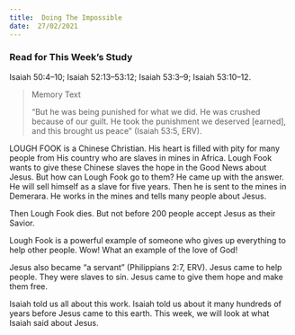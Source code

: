 ```yaml
---
title:  Doing The Impossible
date:  27/02/2021
---
```


### Read for This Week’s Study
Isaiah 50:4–10; Isaiah 52:13–53:12; Isaiah 53:3–9; Isaiah 53:10–12.

> <p>Memory Text</p>
> “But he was being punished for what we did. He was crushed because of our guilt. He took the punishment we deserved [earned], and this brought us peace” (Isaiah 53:5, ERV).

LOUGH FOOK is a Chinese Christian. His heart is filled with pity for many people from His country who are slaves in mines in Africa. Lough Fook wants to give these Chinese slaves the hope in the Good News about Jesus. But how can Lough Fook go to them? He came up with the answer. He will sell himself as a slave for five years. Then he is sent to the mines in Demerara. He works in the mines and tells many people about Jesus.

Then Lough Fook dies. But not before 200 people accept Jesus as their Savior.

Lough Fook is a powerful example of someone who gives up everything to help other people. Wow! What an example of the love of God!

Jesus also became “a servant” (Philippians 2:7, ERV). Jesus came to help people. They were slaves to sin. Jesus came to give them hope and make them free.

Isaiah told us all about this work. Isaiah told us about it many hundreds of years before Jesus came to this earth. This week, we will look at what Isaiah said about Jesus.